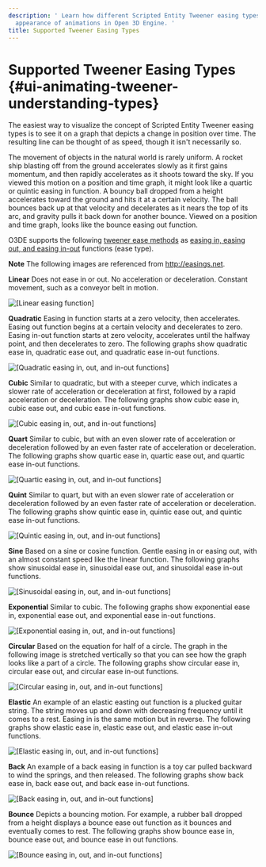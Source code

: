 ```yaml
---
description: ' Learn how different Scripted Entity Tweener easing types affect the
  appearance of animations in Open 3D Engine. '
title: Supported Tweener Easing Types
---
```

# Supported Tweener Easing Types {#ui-animating-tweener-understanding-types}

The easiest way to visualize the concept of Scripted Entity Tweener easing types is to see it on a graph that depicts a change in position over time\. The resulting line can be thought of as speed, though it isn't necessarily so\.

The movement of objects in the natural world is rarely uniform\. A rocket ship blasting off from the ground accelerates slowly as it first gains momentum, and then rapidly accelerates as it shoots toward the sky\. If you viewed this motion on a position and time graph, it might look like a quartic or quintic easing in function\. A bouncy ball dropped from a height accelerates toward the ground and hits it at a certain velocity\. The ball bounces back up at that velocity and decelerates as it nears the top of its arc, and gravity pulls it back down for another bounce\. Viewed on a position and time graph, looks like the bounce easing out function\.

O3DE supports the following [tweener ease methods](/docs/userguide/ui/animating/tweener-parameters#ui-animating-tweener-easemethod) as [easing in, easing out, and easing in\-out](/docs/userguide/ui/animating/tweener-parameters#ui-animating-tweener-easetype) functions \(ease type\)\.

**Note**
The following images are referenced from [http://easings\.net](http://easings.net)\.

**Linear**
Does not ease in or out\. No acceleration or deceleration\. Constant movement, such as a conveyor belt in motion\.

![\[Linear easing function\]](/images/user-guide/ui-animating-tweener-linear.png)

**Quadratic**
Easing in function starts at a zero velocity, then accelerates\.
Easing out function begins at a certain velocity and decelerates to zero\.
Easing in\-out function starts at zero velocity, accelerates until the halfway point, and then decelerates to zero\.
The following graphs show quadratic ease in, quadratic ease out, and quadratic ease in\-out functions\.

![\[Quadratic easing in, out, and in-out functions\]](/images/user-guide/ui-animating-tweener-quad.png)

**Cubic**
Similar to quadratic, but with a steeper curve, which indicates a slower rate of acceleration or deceleration at first, followed by a rapid acceleration or deceleration\.
The following graphs show cubic ease in, cubic ease out, and cubic ease in\-out functions\.

![\[Cubic easing in, out, and in-out functions\]](/images/user-guide/ui-animating-tweener-cubic.png)

**Quart**
Similar to cubic, but with an even slower rate of acceleration or deceleration followed by an even faster rate of acceleration or deceleration\.
The following graphs show quartic ease in, quartic ease out, and quartic ease in\-out functions\.

![\[Quartic easing in, out, and in-out functions\]](/images/user-guide/ui-animating-tweener-quart.png)

**Quint**
Similar to quart, but with an even slower rate of acceleration or deceleration followed by an even faster rate of acceleration or deceleration\.
The following graphs show quintic ease in, quintic ease out, and quintic ease in\-out functions\.

![\[Quintic easing in, out, and in-out functions\]](/images/user-guide/ui-animating-tweener-quint.png)

**Sine**
Based on a sine or cosine function\. Gentle easing in or easing out, with an almost constant speed like the linear function\.
The following graphs show sinusoidal ease in, sinusoidal ease out, and sinusoidal ease in\-out functions\.

![\[Sinusoidal easing in, out, and in-out functions\]](/images/user-guide/ui-animating-tweener-sine.png)

**Exponential**
Similar to cubic\.
The following graphs show exponential ease in, exponential ease out, and exponential ease in\-out functions\.

![\[Exponential easing in, out, and in-out functions\]](/images/user-guide/ui-animating-tweener-cubic.png)

**Circular**
Based on the equation for half of a circle\. The graph in the following image is stretched vertically so that you can see how the graph looks like a part of a circle\.
The following graphs show circular ease in, circular ease out, and circular ease in\-out functions\.

![\[Circular easing in, out, and in-out functions\]](/images/user-guide/ui-animating-tweener-circ.png)

**Elastic**
An example of an elastic easting out function is a plucked guitar string\. The string moves up and down with decreasing frequency until it comes to a rest\. Easing in is the same motion but in reverse\.
The following graphs show elastic ease in, elastic ease out, and elastic ease in\-out functions\.

![\[Elastic easing in, out, and in-out functions\]](/images/user-guide/ui-animating-tweener-elastic.png)

**Back**
An example of a back easing in function is a toy car pulled backward to wind the springs, and then released\.
The following graphs show back ease in, back ease out, and back ease in\-out functions\.

![\[Back easing in, out, and in-out functions\]](/images/user-guide/ui-animating-tweener-back.png)

**Bounce**
Depicts a bouncing motion\. For example, a rubber ball dropped from a height displays a bounce ease out function as it bounces and eventually comes to rest\.
The following graphs show bounce ease in, bounce ease out, and bounce ease in out functions\.

![\[Bounce easing in, out, and in-out functions\]](/images/user-guide/ui-animating-tweener-bounce.png)